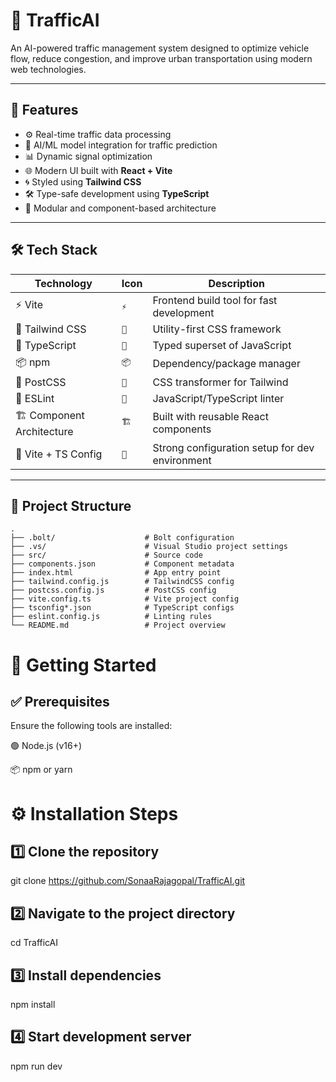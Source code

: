 # 🚦 TrafficAI

An AI-powered traffic management system designed to optimize vehicle flow, reduce congestion, and improve urban transportation using modern web technologies.



---

## 🧠 Features

- ⚙️ Real-time traffic data processing
- 🤖 AI/ML model integration for traffic prediction
- 📊 Dynamic signal optimization
- 🌐 Modern UI built with **React + Vite**
- 🌀 Styled using **Tailwind CSS**
- 🛠️ Type-safe development using **TypeScript**
- 🧱 Modular and component-based architecture

---

## 🛠️ Tech Stack

| Technology     | Icon | Description |
|----------------|------|-------------|
| ⚡ Vite         | `⚡` | Frontend build tool for fast development |
| 💨 Tailwind CSS| `💨` | Utility-first CSS framework |
| 🔷 TypeScript  | `🔷` | Typed superset of JavaScript |
| 📦 npm         | `📦` | Dependency/package manager |
| 🧩 PostCSS     | `🧩` | CSS transformer for Tailwind |
| 🧹 ESLint      | `🧹` | JavaScript/TypeScript linter |
| 🏗️ Component Architecture | `🏗️` | Built with reusable React components |
| 🧪 Vite + TS Config | `🧪` | Strong configuration setup for dev environment |

---

## 📂 Project Structure

```plaintext
.
├── .bolt/                    # Bolt configuration
├── .vs/                      # Visual Studio project settings
├── src/                      # Source code
├── components.json           # Component metadata
├── index.html                # App entry point
├── tailwind.config.js        # TailwindCSS config
├── postcss.config.js         # PostCSS config
├── vite.config.ts            # Vite project config
├── tsconfig*.json            # TypeScript configs
├── eslint.config.js          # Linting rules
└── README.md                 # Project overview

```
# 🚀 Getting Started

## ✅ Prerequisites
Ensure the following tools are installed:

🟢 Node.js (v16+)

📦 npm or yarn

# ⚙️ Installation Steps

## 1️⃣ Clone the repository
git clone https://github.com/SonaaRajagopal/TrafficAI.git

## 2️⃣ Navigate to the project directory
cd TrafficAI

## 3️⃣ Install dependencies
npm install

## 4️⃣ Start development server
npm run dev

